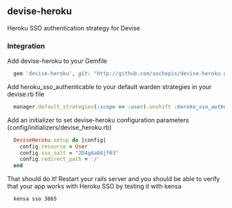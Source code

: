 ## devise-heroku

Heroku SSO authentication strategy for Devise

### Integration

Add devise-heroku to your Gemfile
```ruby
  gem 'devise-heroku', git: "http://github.com/aschepis/devise-heroku.git"
```

Add heroku_sso_authenticable to your default warden strategies in your devise.rb file
```ruby
  manager.default_strategies(:scope => :user).unshift :heroku_sso_authenticable
```

Add an initializer to set devise-heroku configuration parameters (config/initializers/devise_heroku.rb)
```ruby
  DeviseHeroku.setup do |config|
    config.resource = User
    config.sso_salt = "2D4g4a84jf03"
    config.redirect_path = '/'
  end
```

That should do it! Restart your rails server and you should be able to verify that your app works with
Heroku SSO by testing it with kensa

```console
  kensa sso 3865
```